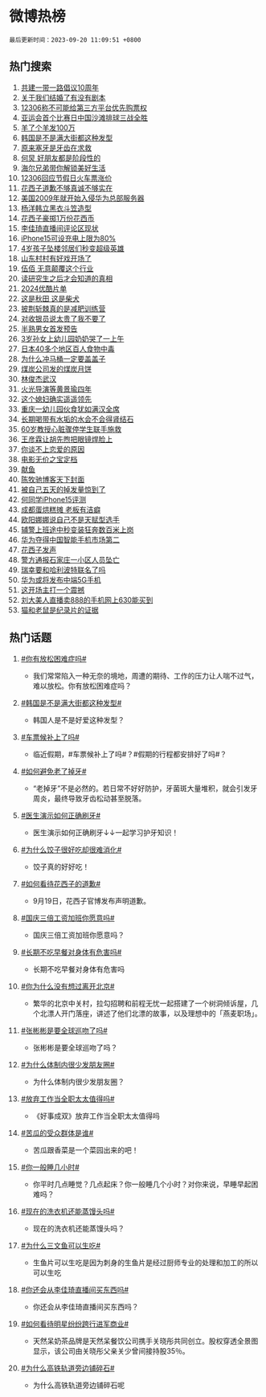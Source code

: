 # 微博热榜

`最后更新时间：2023-09-20 11:09:51 +0800`

## 热门搜索

1. [共建一带一路倡议10周年](https://m.weibo.cn/search?containerid=100103type%3D1%26t%3D10%26q%3D%23%E5%85%B1%E5%BB%BA%E4%B8%80%E5%B8%A6%E4%B8%80%E8%B7%AF%E5%80%A1%E8%AE%AE10%E5%91%A8%E5%B9%B4%23&stream_entry_id=51&isnewpage=1&extparam=seat%3D1%26dgr%3D0%26stream_entry_id%3D51%26c_type%3D51%26q%3D%2523%25E5%2585%25B1%25E5%25BB%25BA%25E4%25B8%2580%25E5%25B8%25A6%25E4%25B8%2580%25E8%25B7%25AF%25E5%2580%25A1%25E8%25AE%25AE10%25E5%2591%25A8%25E5%25B9%25B4%2523%26cate%3D10103%26pos%3D0%26filter_type%3Drealtimehot%26display_time%3D1695179390%26pre_seqid%3D169517939073406408135)
1. [关于我们结婚了有没有剧本](https://m.weibo.cn/search?containerid=100103type%3D1%26t%3D10%26q%3D%E5%85%B3%E4%BA%8E%E6%88%91%E4%BB%AC%E7%BB%93%E5%A9%9A%E4%BA%86%E6%9C%89%E6%B2%A1%E6%9C%89%E5%89%A7%E6%9C%AC&stream_entry_id=31&isnewpage=1&extparam=seat%3D1%26lcate%3D5001%26c_type%3D31%26q%3D%25E5%2585%25B3%25E4%25BA%258E%25E6%2588%2591%25E4%25BB%25AC%25E7%25BB%2593%25E5%25A9%259A%25E4%25BA%2586%25E6%259C%2589%25E6%25B2%25A1%25E6%259C%2589%25E5%2589%25A7%25E6%259C%25AC%26realpos%3D1%26pos%3D0%26dgr%3D0%26band_rank%3D1%26cate%3D5001%26flag%3D1%26stream_entry_id%3D31%26filter_type%3Drealtimehot%26display_time%3D1695179390%26pre_seqid%3D169517939073406408135)
1. [12306称不可能给第三方平台优先购票权](https://m.weibo.cn/search?containerid=100103type%3D1%26t%3D10%26q%3D%2312306%E7%A7%B0%E4%B8%8D%E5%8F%AF%E8%83%BD%E7%BB%99%E7%AC%AC%E4%B8%89%E6%96%B9%E5%B9%B3%E5%8F%B0%E4%BC%98%E5%85%88%E8%B4%AD%E7%A5%A8%E6%9D%83%23&stream_entry_id=31&isnewpage=1&extparam=seat%3D1%26lcate%3D5001%26c_type%3D31%26q%3D%252312306%25E7%25A7%25B0%25E4%25B8%258D%25E5%258F%25AF%25E8%2583%25BD%25E7%25BB%2599%25E7%25AC%25AC%25E4%25B8%2589%25E6%2596%25B9%25E5%25B9%25B3%25E5%258F%25B0%25E4%25BC%2598%25E5%2585%2588%25E8%25B4%25AD%25E7%25A5%25A8%25E6%259D%2583%2523%26realpos%3D2%26pos%3D1%26dgr%3D0%26band_rank%3D2%26cate%3D5001%26flag%3D2%26stream_entry_id%3D31%26filter_type%3Drealtimehot%26display_time%3D1695179390%26pre_seqid%3D169517939073406408135)
1. [亚运会首个比赛日中国沙滩排球三战全胜](https://m.weibo.cn/search?containerid=100103type%3D1%26t%3D10%26q%3D%23%E4%BA%9A%E8%BF%90%E4%BC%9A%E9%A6%96%E4%B8%AA%E6%AF%94%E8%B5%9B%E6%97%A5%E4%B8%AD%E5%9B%BD%E6%B2%99%E6%BB%A9%E6%8E%92%E7%90%83%E4%B8%89%E6%88%98%E5%85%A8%E8%83%9C%23&stream_entry_id=31&isnewpage=1&extparam=seat%3D1%26lcate%3D5001%26c_type%3D31%26q%3D%2523%25E4%25BA%259A%25E8%25BF%2590%25E4%25BC%259A%25E9%25A6%2596%25E4%25B8%25AA%25E6%25AF%2594%25E8%25B5%259B%25E6%2597%25A5%25E4%25B8%25AD%25E5%259B%25BD%25E6%25B2%2599%25E6%25BB%25A9%25E6%258E%2592%25E7%2590%2583%25E4%25B8%2589%25E6%2588%2598%25E5%2585%25A8%25E8%2583%259C%2523%26realpos%3D3%26pos%3D2%26dgr%3D0%26band_rank%3D3%26cate%3D5001%26flag%3D0%26stream_entry_id%3D31%26filter_type%3Drealtimehot%26display_time%3D1695179390%26pre_seqid%3D169517939073406408135)
1. [羊了个羊发100万](https://m.weibo.cn/search?containerid=100103type%3D1%26t%3D10%26q%3D%23%E7%BE%8A%E4%BA%86%E4%B8%AA%E7%BE%8A%E5%8F%91100%E4%B8%87%23&stream_entry_id=31&isnewpage=1&extparam=seat%3D1%26lcate%3D5001%26c_type%3D31%26q%3D%2523%25E7%25BE%258A%25E4%25BA%2586%25E4%25B8%25AA%25E7%25BE%258A%25E5%258F%2591100%25E4%25B8%2587%2523%26cate%3D5001%26pos%3D3%26adid%3D204168%26dgr%3D0%26topic_ad%3D1%26band_rank%3D4%26is_ad_pos%3D1%26stream_entry_id%3D31%26filter_type%3Drealtimehot%26display_time%3D1695179390%26pre_seqid%3D169517939073406408135)
1. [韩国是不是满大街都这种发型](https://m.weibo.cn/search?containerid=100103type%3D1%26t%3D10%26q%3D%23%E9%9F%A9%E5%9B%BD%E6%98%AF%E4%B8%8D%E6%98%AF%E6%BB%A1%E5%A4%A7%E8%A1%97%E9%83%BD%E8%BF%99%E7%A7%8D%E5%8F%91%E5%9E%8B%23&stream_entry_id=31&isnewpage=1&extparam=seat%3D1%26lcate%3D5001%26c_type%3D31%26q%3D%2523%25E9%259F%25A9%25E5%259B%25BD%25E6%2598%25AF%25E4%25B8%258D%25E6%2598%25AF%25E6%25BB%25A1%25E5%25A4%25A7%25E8%25A1%2597%25E9%2583%25BD%25E8%25BF%2599%25E7%25A7%258D%25E5%258F%2591%25E5%259E%258B%2523%26realpos%3D4%26pos%3D4%26dgr%3D0%26band_rank%3D4%26cate%3D5001%26flag%3D2%26stream_entry_id%3D31%26filter_type%3Drealtimehot%26display_time%3D1695179390%26pre_seqid%3D169517939073406408135)
1. [原来塞牙是牙齿在求救](https://m.weibo.cn/search?containerid=100103type%3D1%26t%3D10%26q%3D%23%E5%8E%9F%E6%9D%A5%E5%A1%9E%E7%89%99%E6%98%AF%E7%89%99%E9%BD%BF%E5%9C%A8%E6%B1%82%E6%95%91%23&stream_entry_id=31&isnewpage=1&extparam=seat%3D1%26lcate%3D5001%26c_type%3D31%26q%3D%2523%25E5%258E%259F%25E6%259D%25A5%25E5%25A1%259E%25E7%2589%2599%25E6%2598%25AF%25E7%2589%2599%25E9%25BD%25BF%25E5%259C%25A8%25E6%25B1%2582%25E6%2595%2591%2523%26realpos%3D5%26pos%3D5%26dgr%3D0%26band_rank%3D5%26cate%3D5001%26flag%3D1%26stream_entry_id%3D31%26filter_type%3Drealtimehot%26display_time%3D1695179390%26pre_seqid%3D169517939073406408135)
1. [何炅 好朋友都是阶段性的](https://m.weibo.cn/search?containerid=100103type%3D1%26t%3D10%26q%3D%E4%BD%95%E7%82%85+%E5%A5%BD%E6%9C%8B%E5%8F%8B%E9%83%BD%E6%98%AF%E9%98%B6%E6%AE%B5%E6%80%A7%E7%9A%84&stream_entry_id=31&isnewpage=1&extparam=seat%3D1%26lcate%3D5001%26c_type%3D31%26q%3D%25E4%25BD%2595%25E7%2582%2585%2520%25E5%25A5%25BD%25E6%259C%258B%25E5%258F%258B%25E9%2583%25BD%25E6%2598%25AF%25E9%2598%25B6%25E6%25AE%25B5%25E6%2580%25A7%25E7%259A%2584%26realpos%3D6%26pos%3D6%26dgr%3D0%26band_rank%3D6%26cate%3D5001%26flag%3D16%26stream_entry_id%3D31%26filter_type%3Drealtimehot%26display_time%3D1695179390%26pre_seqid%3D169517939073406408135)
1. [海尔兄弟带你解锁美好生活](https://m.weibo.cn/search?containerid=100103type%3D1%26t%3D10%26q%3D%23%E6%B5%B7%E5%B0%94%E5%85%84%E5%BC%9F%E5%B8%A6%E4%BD%A0%E8%A7%A3%E9%94%81%E7%BE%8E%E5%A5%BD%E7%94%9F%E6%B4%BB%23&stream_entry_id=31&isnewpage=1&extparam=seat%3D1%26lcate%3D5001%26c_type%3D31%26q%3D%2523%25E6%25B5%25B7%25E5%25B0%2594%25E5%2585%2584%25E5%25BC%259F%25E5%25B8%25A6%25E4%25BD%25A0%25E8%25A7%25A3%25E9%2594%2581%25E7%25BE%258E%25E5%25A5%25BD%25E7%2594%259F%25E6%25B4%25BB%2523%26cate%3D5001%26pos%3D7%26adid%3D204291%26dgr%3D0%26topic_ad%3D1%26band_rank%3D7%26is_ad_pos%3D1%26stream_entry_id%3D31%26filter_type%3Drealtimehot%26display_time%3D1695179390%26pre_seqid%3D169517939073406408135)
1. [12306回应节假日火车票涨价](https://m.weibo.cn/search?containerid=100103type%3D1%26t%3D10%26q%3D%2312306%E5%9B%9E%E5%BA%94%E8%8A%82%E5%81%87%E6%97%A5%E7%81%AB%E8%BD%A6%E7%A5%A8%E6%B6%A8%E4%BB%B7%23&stream_entry_id=31&isnewpage=1&extparam=seat%3D1%26lcate%3D5001%26c_type%3D31%26q%3D%252312306%25E5%259B%259E%25E5%25BA%2594%25E8%258A%2582%25E5%2581%2587%25E6%2597%25A5%25E7%2581%25AB%25E8%25BD%25A6%25E7%25A5%25A8%25E6%25B6%25A8%25E4%25BB%25B7%2523%26realpos%3D7%26pos%3D8%26dgr%3D0%26band_rank%3D7%26cate%3D5001%26flag%3D1%26stream_entry_id%3D31%26filter_type%3Drealtimehot%26display_time%3D1695179390%26pre_seqid%3D169517939073406408135)
1. [花西子道歉不够真诚不够实在](https://m.weibo.cn/search?containerid=100103type%3D1%26t%3D10%26q%3D%23%E8%8A%B1%E8%A5%BF%E5%AD%90%E9%81%93%E6%AD%89%E4%B8%8D%E5%A4%9F%E7%9C%9F%E8%AF%9A%E4%B8%8D%E5%A4%9F%E5%AE%9E%E5%9C%A8%23&stream_entry_id=31&isnewpage=1&extparam=seat%3D1%26lcate%3D5001%26c_type%3D31%26q%3D%2523%25E8%258A%25B1%25E8%25A5%25BF%25E5%25AD%2590%25E9%2581%2593%25E6%25AD%2589%25E4%25B8%258D%25E5%25A4%259F%25E7%259C%259F%25E8%25AF%259A%25E4%25B8%258D%25E5%25A4%259F%25E5%25AE%259E%25E5%259C%25A8%2523%26realpos%3D8%26pos%3D9%26dgr%3D0%26band_rank%3D8%26cate%3D5001%26flag%3D0%26stream_entry_id%3D31%26filter_type%3Drealtimehot%26display_time%3D1695179390%26pre_seqid%3D169517939073406408135)
1. [美国2009年就开始入侵华为总部服务器](https://m.weibo.cn/search?containerid=100103type%3D1%26t%3D10%26q%3D%23%E7%BE%8E%E5%9B%BD2009%E5%B9%B4%E5%B0%B1%E5%BC%80%E5%A7%8B%E5%85%A5%E4%BE%B5%E5%8D%8E%E4%B8%BA%E6%80%BB%E9%83%A8%E6%9C%8D%E5%8A%A1%E5%99%A8%23&stream_entry_id=31&isnewpage=1&extparam=seat%3D1%26lcate%3D5001%26c_type%3D31%26q%3D%2523%25E7%25BE%258E%25E5%259B%25BD2009%25E5%25B9%25B4%25E5%25B0%25B1%25E5%25BC%2580%25E5%25A7%258B%25E5%2585%25A5%25E4%25BE%25B5%25E5%258D%258E%25E4%25B8%25BA%25E6%2580%25BB%25E9%2583%25A8%25E6%259C%258D%25E5%258A%25A1%25E5%2599%25A8%2523%26realpos%3D9%26pos%3D10%26dgr%3D0%26band_rank%3D9%26cate%3D5001%26flag%3D1%26stream_entry_id%3D31%26filter_type%3Drealtimehot%26display_time%3D1695179390%26pre_seqid%3D169517939073406408135)
1. [杨洋韩立黑衣斗笠造型](https://m.weibo.cn/search?containerid=100103type%3D1%26t%3D10%26q%3D%23%E6%9D%A8%E6%B4%8B%E9%9F%A9%E7%AB%8B%E9%BB%91%E8%A1%A3%E6%96%97%E7%AC%A0%E9%80%A0%E5%9E%8B%23&stream_entry_id=31&isnewpage=1&extparam=seat%3D1%26lcate%3D5001%26c_type%3D31%26q%3D%2523%25E6%259D%25A8%25E6%25B4%258B%25E9%259F%25A9%25E7%25AB%258B%25E9%25BB%2591%25E8%25A1%25A3%25E6%2596%2597%25E7%25AC%25A0%25E9%2580%25A0%25E5%259E%258B%2523%26realpos%3D10%26pos%3D11%26dgr%3D0%26band_rank%3D10%26cate%3D5001%26flag%3D1%26stream_entry_id%3D31%26filter_type%3Drealtimehot%26display_time%3D1695179390%26pre_seqid%3D169517939073406408135)
1. [花西子豪掷1万份花西币](https://m.weibo.cn/search?containerid=100103type%3D1%26t%3D10%26q%3D%23%E8%8A%B1%E8%A5%BF%E5%AD%90%E8%B1%AA%E6%8E%B71%E4%B8%87%E4%BB%BD%E8%8A%B1%E8%A5%BF%E5%B8%81%23&stream_entry_id=31&isnewpage=1&extparam=seat%3D1%26lcate%3D5001%26c_type%3D31%26q%3D%2523%25E8%258A%25B1%25E8%25A5%25BF%25E5%25AD%2590%25E8%25B1%25AA%25E6%258E%25B71%25E4%25B8%2587%25E4%25BB%25BD%25E8%258A%25B1%25E8%25A5%25BF%25E5%25B8%2581%2523%26realpos%3D11%26pos%3D12%26dgr%3D0%26band_rank%3D11%26cate%3D5001%26flag%3D2%26stream_entry_id%3D31%26filter_type%3Drealtimehot%26display_time%3D1695179390%26pre_seqid%3D169517939073406408135)
1. [李佳琦直播间评论区现状](https://m.weibo.cn/search?containerid=100103type%3D1%26t%3D10%26q%3D%23%E6%9D%8E%E4%BD%B3%E7%90%A6%E7%9B%B4%E6%92%AD%E9%97%B4%E8%AF%84%E8%AE%BA%E5%8C%BA%E7%8E%B0%E7%8A%B6%23&stream_entry_id=31&isnewpage=1&extparam=seat%3D1%26lcate%3D5001%26c_type%3D31%26q%3D%2523%25E6%259D%258E%25E4%25BD%25B3%25E7%2590%25A6%25E7%259B%25B4%25E6%2592%25AD%25E9%2597%25B4%25E8%25AF%2584%25E8%25AE%25BA%25E5%258C%25BA%25E7%258E%25B0%25E7%258A%25B6%2523%26realpos%3D12%26pos%3D13%26dgr%3D0%26band_rank%3D12%26cate%3D5001%26flag%3D2%26stream_entry_id%3D31%26filter_type%3Drealtimehot%26display_time%3D1695179390%26pre_seqid%3D169517939073406408135)
1. [iPhone15可设充电上限为80%](https://m.weibo.cn/search?containerid=100103type%3D1%26t%3D10%26q%3D%23iPhone15%E5%8F%AF%E8%AE%BE%E5%85%85%E7%94%B5%E4%B8%8A%E9%99%90%E4%B8%BA80%25%23&stream_entry_id=31&isnewpage=1&extparam=seat%3D1%26lcate%3D5001%26c_type%3D31%26q%3D%2523iPhone15%25E5%258F%25AF%25E8%25AE%25BE%25E5%2585%2585%25E7%2594%25B5%25E4%25B8%258A%25E9%2599%2590%25E4%25B8%25BA80%2525%2523%26realpos%3D13%26pos%3D14%26dgr%3D0%26band_rank%3D13%26cate%3D5001%26flag%3D0%26stream_entry_id%3D31%26filter_type%3Drealtimehot%26display_time%3D1695179390%26pre_seqid%3D169517939073406408135)
1. [4岁孩子坠楼邻居们秒变超级英雄](https://m.weibo.cn/search?containerid=100103type%3D1%26t%3D10%26q%3D%234%E5%B2%81%E5%AD%A9%E5%AD%90%E5%9D%A0%E6%A5%BC%E9%82%BB%E5%B1%85%E4%BB%AC%E7%A7%92%E5%8F%98%E8%B6%85%E7%BA%A7%E8%8B%B1%E9%9B%84%23&stream_entry_id=31&isnewpage=1&extparam=seat%3D1%26lcate%3D5001%26c_type%3D31%26q%3D%25234%25E5%25B2%2581%25E5%25AD%25A9%25E5%25AD%2590%25E5%259D%25A0%25E6%25A5%25BC%25E9%2582%25BB%25E5%25B1%2585%25E4%25BB%25AC%25E7%25A7%2592%25E5%258F%2598%25E8%25B6%2585%25E7%25BA%25A7%25E8%258B%25B1%25E9%259B%2584%2523%26realpos%3D14%26pos%3D15%26dgr%3D0%26band_rank%3D14%26cate%3D5001%26flag%3D32768%26stream_entry_id%3D31%26filter_type%3Drealtimehot%26display_time%3D1695179390%26pre_seqid%3D169517939073406408135)
1. [山东村村有好戏开场了](https://m.weibo.cn/search?containerid=100103type%3D1%26t%3D10%26q%3D%23%E5%B1%B1%E4%B8%9C%E6%9D%91%E6%9D%91%E6%9C%89%E5%A5%BD%E6%88%8F%E5%BC%80%E5%9C%BA%E4%BA%86%23&stream_entry_id=31&isnewpage=1&extparam=seat%3D1%26lcate%3D5001%26c_type%3D31%26q%3D%2523%25E5%25B1%25B1%25E4%25B8%259C%25E6%259D%2591%25E6%259D%2591%25E6%259C%2589%25E5%25A5%25BD%25E6%2588%258F%25E5%25BC%2580%25E5%259C%25BA%25E4%25BA%2586%2523%26realpos%3D15%26pos%3D16%26adid%3D204341%26dgr%3D0%26band_rank%3D15%26cate%3D5001%26flag%3D0%26stream_entry_id%3D31%26filter_type%3Drealtimehot%26display_time%3D1695179390%26pre_seqid%3D169517939073406408135)
1. [伍佰 无意颠覆这个行业](https://m.weibo.cn/search?containerid=100103type%3D1%26t%3D10%26q%3D%E4%BC%8D%E4%BD%B0+%E6%97%A0%E6%84%8F%E9%A2%A0%E8%A6%86%E8%BF%99%E4%B8%AA%E8%A1%8C%E4%B8%9A&stream_entry_id=31&isnewpage=1&extparam=seat%3D1%26lcate%3D5001%26c_type%3D31%26q%3D%25E4%25BC%258D%25E4%25BD%25B0%2520%25E6%2597%25A0%25E6%2584%258F%25E9%25A2%25A0%25E8%25A6%2586%25E8%25BF%2599%25E4%25B8%25AA%25E8%25A1%258C%25E4%25B8%259A%26realpos%3D16%26pos%3D17%26dgr%3D0%26band_rank%3D16%26cate%3D5001%26flag%3D1%26stream_entry_id%3D31%26filter_type%3Drealtimehot%26display_time%3D1695179390%26pre_seqid%3D169517939073406408135)
1. [读研究生之后才会知道的真相](https://m.weibo.cn/search?containerid=100103type%3D1%26t%3D10%26q%3D%E8%AF%BB%E7%A0%94%E7%A9%B6%E7%94%9F%E4%B9%8B%E5%90%8E%E6%89%8D%E4%BC%9A%E7%9F%A5%E9%81%93%E7%9A%84%E7%9C%9F%E7%9B%B8&stream_entry_id=31&isnewpage=1&extparam=seat%3D1%26lcate%3D5001%26c_type%3D31%26q%3D%25E8%25AF%25BB%25E7%25A0%2594%25E7%25A9%25B6%25E7%2594%259F%25E4%25B9%258B%25E5%2590%258E%25E6%2589%258D%25E4%25BC%259A%25E7%259F%25A5%25E9%2581%2593%25E7%259A%2584%25E7%259C%259F%25E7%259B%25B8%26realpos%3D17%26pos%3D18%26dgr%3D0%26band_rank%3D17%26cate%3D5001%26flag%3D0%26stream_entry_id%3D31%26filter_type%3Drealtimehot%26display_time%3D1695179390%26pre_seqid%3D169517939073406408135)
1. [2024优酷片单](https://m.weibo.cn/search?containerid=100103type%3D1%26t%3D10%26q%3D%232024%E4%BC%98%E9%85%B7%E7%89%87%E5%8D%95%23&stream_entry_id=31&isnewpage=1&extparam=seat%3D1%26lcate%3D5001%26c_type%3D31%26q%3D%25232024%25E4%25BC%2598%25E9%2585%25B7%25E7%2589%2587%25E5%258D%2595%2523%26realpos%3D18%26pos%3D19%26dgr%3D0%26band_rank%3D18%26cate%3D5001%26flag%3D1%26stream_entry_id%3D31%26filter_type%3Drealtimehot%26display_time%3D1695179390%26pre_seqid%3D169517939073406408135)
1. [这是秋田 这是柴犬](https://m.weibo.cn/search?containerid=100103type%3D1%26t%3D10%26q%3D%E8%BF%99%E6%98%AF%E7%A7%8B%E7%94%B0+%E8%BF%99%E6%98%AF%E6%9F%B4%E7%8A%AC&stream_entry_id=31&isnewpage=1&extparam=seat%3D1%26lcate%3D5001%26c_type%3D31%26q%3D%25E8%25BF%2599%25E6%2598%25AF%25E7%25A7%258B%25E7%2594%25B0%2520%25E8%25BF%2599%25E6%2598%25AF%25E6%259F%25B4%25E7%258A%25AC%26realpos%3D19%26pos%3D20%26dgr%3D0%26band_rank%3D19%26cate%3D5001%26flag%3D0%26stream_entry_id%3D31%26filter_type%3Drealtimehot%26display_time%3D1695179390%26pre_seqid%3D169517939073406408135)
1. [披荆斩棘真的是减肥训练营](https://m.weibo.cn/search?containerid=100103type%3D1%26t%3D10%26q%3D%E6%8A%AB%E8%8D%86%E6%96%A9%E6%A3%98%E7%9C%9F%E7%9A%84%E6%98%AF%E5%87%8F%E8%82%A5%E8%AE%AD%E7%BB%83%E8%90%A5&stream_entry_id=31&isnewpage=1&extparam=seat%3D1%26lcate%3D5001%26c_type%3D31%26q%3D%25E6%258A%25AB%25E8%258D%2586%25E6%2596%25A9%25E6%25A3%2598%25E7%259C%259F%25E7%259A%2584%25E6%2598%25AF%25E5%2587%258F%25E8%2582%25A5%25E8%25AE%25AD%25E7%25BB%2583%25E8%2590%25A5%26realpos%3D20%26pos%3D21%26dgr%3D0%26band_rank%3D20%26cate%3D5001%26flag%3D1%26stream_entry_id%3D31%26filter_type%3Drealtimehot%26display_time%3D1695179390%26pre_seqid%3D169517939073406408135)
1. [对收银员说太贵了我不要了](https://m.weibo.cn/search?containerid=100103type%3D1%26t%3D10%26q%3D%E5%AF%B9%E6%94%B6%E9%93%B6%E5%91%98%E8%AF%B4%E5%A4%AA%E8%B4%B5%E4%BA%86%E6%88%91%E4%B8%8D%E8%A6%81%E4%BA%86&stream_entry_id=31&isnewpage=1&extparam=seat%3D1%26lcate%3D5001%26c_type%3D31%26q%3D%25E5%25AF%25B9%25E6%2594%25B6%25E9%2593%25B6%25E5%2591%2598%25E8%25AF%25B4%25E5%25A4%25AA%25E8%25B4%25B5%25E4%25BA%2586%25E6%2588%2591%25E4%25B8%258D%25E8%25A6%2581%25E4%25BA%2586%26realpos%3D21%26pos%3D22%26dgr%3D0%26band_rank%3D21%26cate%3D5001%26flag%3D1%26stream_entry_id%3D31%26filter_type%3Drealtimehot%26display_time%3D1695179390%26pre_seqid%3D169517939073406408135)
1. [半熟男女首发预告](https://m.weibo.cn/search?containerid=100103type%3D1%26t%3D10%26q%3D%23%E5%8D%8A%E7%86%9F%E7%94%B7%E5%A5%B3%E9%A6%96%E5%8F%91%E9%A2%84%E5%91%8A%23&stream_entry_id=31&isnewpage=1&extparam=seat%3D1%26lcate%3D5001%26c_type%3D31%26q%3D%2523%25E5%258D%258A%25E7%2586%259F%25E7%2594%25B7%25E5%25A5%25B3%25E9%25A6%2596%25E5%258F%2591%25E9%25A2%2584%25E5%2591%258A%2523%26realpos%3D22%26pos%3D23%26dgr%3D0%26band_rank%3D22%26cate%3D5001%26flag%3D1%26stream_entry_id%3D31%26filter_type%3Drealtimehot%26display_time%3D1695179390%26pre_seqid%3D169517939073406408135)
1. [3岁孙女上幼儿园奶奶哭了一上午](https://m.weibo.cn/search?containerid=100103type%3D1%26t%3D10%26q%3D%233%E5%B2%81%E5%AD%99%E5%A5%B3%E4%B8%8A%E5%B9%BC%E5%84%BF%E5%9B%AD%E5%A5%B6%E5%A5%B6%E5%93%AD%E4%BA%86%E4%B8%80%E4%B8%8A%E5%8D%88%23&stream_entry_id=31&isnewpage=1&extparam=seat%3D1%26lcate%3D5001%26c_type%3D31%26q%3D%25233%25E5%25B2%2581%25E5%25AD%2599%25E5%25A5%25B3%25E4%25B8%258A%25E5%25B9%25BC%25E5%2584%25BF%25E5%259B%25AD%25E5%25A5%25B6%25E5%25A5%25B6%25E5%2593%25AD%25E4%25BA%2586%25E4%25B8%2580%25E4%25B8%258A%25E5%258D%2588%2523%26realpos%3D23%26pos%3D24%26dgr%3D0%26band_rank%3D23%26cate%3D5001%26flag%3D32768%26stream_entry_id%3D31%26filter_type%3Drealtimehot%26display_time%3D1695179390%26pre_seqid%3D169517939073406408135)
1. [日本40多个地区百人食物中毒](https://m.weibo.cn/search?containerid=100103type%3D1%26t%3D10%26q%3D%23%E6%97%A5%E6%9C%AC40%E5%A4%9A%E4%B8%AA%E5%9C%B0%E5%8C%BA%E7%99%BE%E4%BA%BA%E9%A3%9F%E7%89%A9%E4%B8%AD%E6%AF%92%23&stream_entry_id=31&isnewpage=1&extparam=seat%3D1%26lcate%3D5001%26c_type%3D31%26q%3D%2523%25E6%2597%25A5%25E6%259C%25AC40%25E5%25A4%259A%25E4%25B8%25AA%25E5%259C%25B0%25E5%258C%25BA%25E7%2599%25BE%25E4%25BA%25BA%25E9%25A3%259F%25E7%2589%25A9%25E4%25B8%25AD%25E6%25AF%2592%2523%26realpos%3D24%26pos%3D25%26dgr%3D0%26band_rank%3D24%26cate%3D5001%26flag%3D1%26stream_entry_id%3D31%26filter_type%3Drealtimehot%26display_time%3D1695179390%26pre_seqid%3D169517939073406408135)
1. [为什么冲马桶一定要盖盖子](https://m.weibo.cn/search?containerid=100103type%3D1%26t%3D10%26q%3D%23%E4%B8%BA%E4%BB%80%E4%B9%88%E5%86%B2%E9%A9%AC%E6%A1%B6%E4%B8%80%E5%AE%9A%E8%A6%81%E7%9B%96%E7%9B%96%E5%AD%90%23&stream_entry_id=31&isnewpage=1&extparam=seat%3D1%26lcate%3D5001%26c_type%3D31%26q%3D%2523%25E4%25B8%25BA%25E4%25BB%2580%25E4%25B9%2588%25E5%2586%25B2%25E9%25A9%25AC%25E6%25A1%25B6%25E4%25B8%2580%25E5%25AE%259A%25E8%25A6%2581%25E7%259B%2596%25E7%259B%2596%25E5%25AD%2590%2523%26realpos%3D25%26pos%3D26%26dgr%3D0%26band_rank%3D25%26cate%3D5001%26flag%3D1%26stream_entry_id%3D31%26filter_type%3Drealtimehot%26display_time%3D1695179390%26pre_seqid%3D169517939073406408135)
1. [煤炭公司发的煤炭月饼](https://m.weibo.cn/search?containerid=100103type%3D1%26t%3D10%26q%3D%23%E7%85%A4%E7%82%AD%E5%85%AC%E5%8F%B8%E5%8F%91%E7%9A%84%E7%85%A4%E7%82%AD%E6%9C%88%E9%A5%BC%23&stream_entry_id=31&isnewpage=1&extparam=seat%3D1%26lcate%3D5001%26c_type%3D31%26q%3D%2523%25E7%2585%25A4%25E7%2582%25AD%25E5%2585%25AC%25E5%258F%25B8%25E5%258F%2591%25E7%259A%2584%25E7%2585%25A4%25E7%2582%25AD%25E6%259C%2588%25E9%25A5%25BC%2523%26realpos%3D26%26pos%3D27%26dgr%3D0%26band_rank%3D26%26cate%3D5001%26flag%3D1%26stream_entry_id%3D31%26filter_type%3Drealtimehot%26display_time%3D1695179390%26pre_seqid%3D169517939073406408135)
1. [林俊杰武汉](https://m.weibo.cn/search?containerid=100103type%3D1%26t%3D10%26q%3D%E6%9E%97%E4%BF%8A%E6%9D%B0%E6%AD%A6%E6%B1%89&stream_entry_id=31&isnewpage=1&extparam=seat%3D1%26lcate%3D5001%26c_type%3D31%26q%3D%25E6%259E%2597%25E4%25BF%258A%25E6%259D%25B0%25E6%25AD%25A6%25E6%25B1%2589%26realpos%3D27%26pos%3D28%26dgr%3D0%26band_rank%3D27%26cate%3D5001%26flag%3D1%26stream_entry_id%3D31%26filter_type%3Drealtimehot%26display_time%3D1695179390%26pre_seqid%3D169517939073406408135)
1. [火光导演等黄景瑜四年](https://m.weibo.cn/search?containerid=100103type%3D1%26t%3D10%26q%3D%23%E7%81%AB%E5%85%89%E5%AF%BC%E6%BC%94%E7%AD%89%E9%BB%84%E6%99%AF%E7%91%9C%E5%9B%9B%E5%B9%B4%23&stream_entry_id=31&isnewpage=1&extparam=seat%3D1%26lcate%3D5001%26c_type%3D31%26q%3D%2523%25E7%2581%25AB%25E5%2585%2589%25E5%25AF%25BC%25E6%25BC%2594%25E7%25AD%2589%25E9%25BB%2584%25E6%2599%25AF%25E7%2591%259C%25E5%259B%259B%25E5%25B9%25B4%2523%26realpos%3D28%26pos%3D29%26dgr%3D0%26band_rank%3D28%26cate%3D5001%26flag%3D1%26stream_entry_id%3D31%26filter_type%3Drealtimehot%26display_time%3D1695179390%26pre_seqid%3D169517939073406408135)
1. [这个媳妇确实遥遥领先](https://m.weibo.cn/search?containerid=100103type%3D1%26t%3D10%26q%3D%23%E8%BF%99%E4%B8%AA%E5%AA%B3%E5%A6%87%E7%A1%AE%E5%AE%9E%E9%81%A5%E9%81%A5%E9%A2%86%E5%85%88%23&stream_entry_id=31&isnewpage=1&extparam=seat%3D1%26lcate%3D5001%26c_type%3D31%26q%3D%2523%25E8%25BF%2599%25E4%25B8%25AA%25E5%25AA%25B3%25E5%25A6%2587%25E7%25A1%25AE%25E5%25AE%259E%25E9%2581%25A5%25E9%2581%25A5%25E9%25A2%2586%25E5%2585%2588%2523%26realpos%3D29%26pos%3D30%26dgr%3D0%26band_rank%3D29%26cate%3D5001%26flag%3D0%26stream_entry_id%3D31%26filter_type%3Drealtimehot%26display_time%3D1695179390%26pre_seqid%3D169517939073406408135)
1. [重庆一幼儿园伙食犹如满汉全席](https://m.weibo.cn/search?containerid=100103type%3D1%26t%3D10%26q%3D%23%E9%87%8D%E5%BA%86%E4%B8%80%E5%B9%BC%E5%84%BF%E5%9B%AD%E4%BC%99%E9%A3%9F%E7%8A%B9%E5%A6%82%E6%BB%A1%E6%B1%89%E5%85%A8%E5%B8%AD%23&stream_entry_id=31&isnewpage=1&extparam=seat%3D1%26lcate%3D5001%26c_type%3D31%26q%3D%2523%25E9%2587%258D%25E5%25BA%2586%25E4%25B8%2580%25E5%25B9%25BC%25E5%2584%25BF%25E5%259B%25AD%25E4%25BC%2599%25E9%25A3%259F%25E7%258A%25B9%25E5%25A6%2582%25E6%25BB%25A1%25E6%25B1%2589%25E5%2585%25A8%25E5%25B8%25AD%2523%26realpos%3D30%26pos%3D31%26dgr%3D0%26band_rank%3D30%26cate%3D5001%26flag%3D32768%26stream_entry_id%3D31%26filter_type%3Drealtimehot%26display_time%3D1695179390%26pre_seqid%3D169517939073406408135)
1. [长期喝带有水垢的水会不会得肾结石](https://m.weibo.cn/search?containerid=100103type%3D1%26t%3D10%26q%3D%E9%95%BF%E6%9C%9F%E5%96%9D%E5%B8%A6%E6%9C%89%E6%B0%B4%E5%9E%A2%E7%9A%84%E6%B0%B4%E4%BC%9A%E4%B8%8D%E4%BC%9A%E5%BE%97%E8%82%BE%E7%BB%93%E7%9F%B3&stream_entry_id=31&isnewpage=1&extparam=seat%3D1%26lcate%3D5001%26c_type%3D31%26q%3D%25E9%2595%25BF%25E6%259C%259F%25E5%2596%259D%25E5%25B8%25A6%25E6%259C%2589%25E6%25B0%25B4%25E5%259E%25A2%25E7%259A%2584%25E6%25B0%25B4%25E4%25BC%259A%25E4%25B8%258D%25E4%25BC%259A%25E5%25BE%2597%25E8%2582%25BE%25E7%25BB%2593%25E7%259F%25B3%26realpos%3D31%26pos%3D32%26dgr%3D0%26band_rank%3D31%26cate%3D5001%26flag%3D1%26stream_entry_id%3D31%26filter_type%3Drealtimehot%26display_time%3D1695179390%26pre_seqid%3D169517939073406408135)
1. [60岁教授心脏骤停学生联手施救](https://m.weibo.cn/search?containerid=100103type%3D1%26t%3D10%26q%3D%2360%E5%B2%81%E6%95%99%E6%8E%88%E5%BF%83%E8%84%8F%E9%AA%A4%E5%81%9C%E5%AD%A6%E7%94%9F%E8%81%94%E6%89%8B%E6%96%BD%E6%95%91%23&stream_entry_id=31&isnewpage=1&extparam=seat%3D1%26lcate%3D5001%26c_type%3D31%26q%3D%252360%25E5%25B2%2581%25E6%2595%2599%25E6%258E%2588%25E5%25BF%2583%25E8%2584%258F%25E9%25AA%25A4%25E5%2581%259C%25E5%25AD%25A6%25E7%2594%259F%25E8%2581%2594%25E6%2589%258B%25E6%2596%25BD%25E6%2595%2591%2523%26realpos%3D32%26pos%3D33%26dgr%3D0%26band_rank%3D32%26cate%3D5001%26flag%3D32768%26stream_entry_id%3D31%26filter_type%3Drealtimehot%26display_time%3D1695179390%26pre_seqid%3D169517939073406408135)
1. [王彦霖让胡先煦把眼镜焊脸上](https://m.weibo.cn/search?containerid=100103type%3D1%26t%3D10%26q%3D%23%E7%8E%8B%E5%BD%A6%E9%9C%96%E8%AE%A9%E8%83%A1%E5%85%88%E7%85%A6%E6%8A%8A%E7%9C%BC%E9%95%9C%E7%84%8A%E8%84%B8%E4%B8%8A%23&stream_entry_id=31&isnewpage=1&extparam=seat%3D1%26lcate%3D5001%26c_type%3D31%26q%3D%2523%25E7%258E%258B%25E5%25BD%25A6%25E9%259C%2596%25E8%25AE%25A9%25E8%2583%25A1%25E5%2585%2588%25E7%2585%25A6%25E6%258A%258A%25E7%259C%25BC%25E9%2595%259C%25E7%2584%258A%25E8%2584%25B8%25E4%25B8%258A%2523%26realpos%3D33%26pos%3D34%26dgr%3D0%26band_rank%3D33%26cate%3D5001%26flag%3D1%26stream_entry_id%3D31%26filter_type%3Drealtimehot%26display_time%3D1695179390%26pre_seqid%3D169517939073406408135)
1. [你谈不上恋爱的原因](https://m.weibo.cn/search?containerid=100103type%3D1%26t%3D10%26q%3D%23%E4%BD%A0%E8%B0%88%E4%B8%8D%E4%B8%8A%E6%81%8B%E7%88%B1%E7%9A%84%E5%8E%9F%E5%9B%A0%23&stream_entry_id=31&isnewpage=1&extparam=seat%3D1%26lcate%3D5001%26c_type%3D31%26q%3D%2523%25E4%25BD%25A0%25E8%25B0%2588%25E4%25B8%258D%25E4%25B8%258A%25E6%2581%258B%25E7%2588%25B1%25E7%259A%2584%25E5%258E%259F%25E5%259B%25A0%2523%26realpos%3D34%26pos%3D35%26dgr%3D0%26band_rank%3D34%26cate%3D5001%26flag%3D0%26stream_entry_id%3D31%26filter_type%3Drealtimehot%26display_time%3D1695179390%26pre_seqid%3D169517939073406408135)
1. [电影无价之宝定档](https://m.weibo.cn/search?containerid=100103type%3D1%26t%3D10%26q%3D%23%E7%94%B5%E5%BD%B1%E6%97%A0%E4%BB%B7%E4%B9%8B%E5%AE%9D%E5%AE%9A%E6%A1%A3%23&stream_entry_id=31&isnewpage=1&extparam=seat%3D1%26lcate%3D5001%26c_type%3D31%26q%3D%2523%25E7%2594%25B5%25E5%25BD%25B1%25E6%2597%25A0%25E4%25BB%25B7%25E4%25B9%258B%25E5%25AE%259D%25E5%25AE%259A%25E6%25A1%25A3%2523%26realpos%3D35%26pos%3D36%26dgr%3D0%26band_rank%3D35%26cate%3D5001%26flag%3D1%26stream_entry_id%3D31%26filter_type%3Drealtimehot%26display_time%3D1695179390%26pre_seqid%3D169517939073406408135)
1. [献鱼](https://m.weibo.cn/search?containerid=100103type%3D1%26t%3D10%26q%3D%23%E7%8C%AE%E9%B1%BC%23&stream_entry_id=31&isnewpage=1&extparam=seat%3D1%26lcate%3D5001%26c_type%3D31%26q%3D%2523%25E7%258C%25AE%25E9%25B1%25BC%2523%26realpos%3D36%26pos%3D37%26dgr%3D0%26band_rank%3D36%26cate%3D5001%26flag%3D1%26stream_entry_id%3D31%26filter_type%3Drealtimehot%26display_time%3D1695179390%26pre_seqid%3D169517939073406408135)
1. [陈牧驰博客天下封面](https://m.weibo.cn/search?containerid=100103type%3D1%26t%3D10%26q%3D%23%E9%99%88%E7%89%A7%E9%A9%B0%E5%8D%9A%E5%AE%A2%E5%A4%A9%E4%B8%8B%E5%B0%81%E9%9D%A2%23&stream_entry_id=31&isnewpage=1&extparam=seat%3D1%26lcate%3D5001%26c_type%3D31%26q%3D%2523%25E9%2599%2588%25E7%2589%25A7%25E9%25A9%25B0%25E5%258D%259A%25E5%25AE%25A2%25E5%25A4%25A9%25E4%25B8%258B%25E5%25B0%2581%25E9%259D%25A2%2523%26realpos%3D37%26pos%3D38%26dgr%3D0%26band_rank%3D37%26cate%3D5001%26flag%3D1%26stream_entry_id%3D31%26filter_type%3Drealtimehot%26display_time%3D1695179390%26pre_seqid%3D169517939073406408135)
1. [被自己五天的掉发量惊到了](https://m.weibo.cn/search?containerid=100103type%3D1%26t%3D10%26q%3D%23%E8%A2%AB%E8%87%AA%E5%B7%B1%E4%BA%94%E5%A4%A9%E7%9A%84%E6%8E%89%E5%8F%91%E9%87%8F%E6%83%8A%E5%88%B0%E4%BA%86%23&stream_entry_id=31&isnewpage=1&extparam=seat%3D1%26lcate%3D5001%26c_type%3D31%26q%3D%2523%25E8%25A2%25AB%25E8%2587%25AA%25E5%25B7%25B1%25E4%25BA%2594%25E5%25A4%25A9%25E7%259A%2584%25E6%258E%2589%25E5%258F%2591%25E9%2587%258F%25E6%2583%258A%25E5%2588%25B0%25E4%25BA%2586%2523%26realpos%3D38%26pos%3D39%26dgr%3D0%26band_rank%3D38%26cate%3D5001%26flag%3D1%26stream_entry_id%3D31%26filter_type%3Drealtimehot%26display_time%3D1695179390%26pre_seqid%3D169517939073406408135)
1. [何同学iPhone15评测](https://m.weibo.cn/search?containerid=100103type%3D1%26t%3D10%26q%3D%E4%BD%95%E5%90%8C%E5%AD%A6iPhone15%E8%AF%84%E6%B5%8B&stream_entry_id=31&isnewpage=1&extparam=seat%3D1%26lcate%3D5001%26c_type%3D31%26q%3D%25E4%25BD%2595%25E5%2590%258C%25E5%25AD%25A6iPhone15%25E8%25AF%2584%25E6%25B5%258B%26realpos%3D39%26pos%3D40%26dgr%3D0%26band_rank%3D39%26cate%3D5001%26flag%3D0%26stream_entry_id%3D31%26filter_type%3Drealtimehot%26display_time%3D1695179390%26pre_seqid%3D169517939073406408135)
1. [成都蛋烘糕摊 老板有洁癖](https://m.weibo.cn/search?containerid=100103type%3D1%26t%3D10%26q%3D%E6%88%90%E9%83%BD%E8%9B%8B%E7%83%98%E7%B3%95%E6%91%8A+%E8%80%81%E6%9D%BF%E6%9C%89%E6%B4%81%E7%99%96&stream_entry_id=31&isnewpage=1&extparam=seat%3D1%26lcate%3D5001%26c_type%3D31%26q%3D%25E6%2588%2590%25E9%2583%25BD%25E8%259B%258B%25E7%2583%2598%25E7%25B3%2595%25E6%2591%258A%2520%25E8%2580%2581%25E6%259D%25BF%25E6%259C%2589%25E6%25B4%2581%25E7%2599%2596%26realpos%3D40%26pos%3D41%26dgr%3D0%26band_rank%3D40%26cate%3D5001%26flag%3D1%26stream_entry_id%3D31%26filter_type%3Drealtimehot%26display_time%3D1695179390%26pre_seqid%3D169517939073406408135)
1. [欧阳娜娜说自己不是天赋型选手](https://m.weibo.cn/search?containerid=100103type%3D1%26t%3D10%26q%3D%23%E6%AC%A7%E9%98%B3%E5%A8%9C%E5%A8%9C%E8%AF%B4%E8%87%AA%E5%B7%B1%E4%B8%8D%E6%98%AF%E5%A4%A9%E8%B5%8B%E5%9E%8B%E9%80%89%E6%89%8B%23&stream_entry_id=31&isnewpage=1&extparam=seat%3D1%26lcate%3D5001%26c_type%3D31%26q%3D%2523%25E6%25AC%25A7%25E9%2598%25B3%25E5%25A8%259C%25E5%25A8%259C%25E8%25AF%25B4%25E8%2587%25AA%25E5%25B7%25B1%25E4%25B8%258D%25E6%2598%25AF%25E5%25A4%25A9%25E8%25B5%258B%25E5%259E%258B%25E9%2580%2589%25E6%2589%258B%2523%26realpos%3D41%26pos%3D42%26dgr%3D0%26band_rank%3D41%26cate%3D5001%26flag%3D1%26stream_entry_id%3D31%26filter_type%3Drealtimehot%26display_time%3D1695179390%26pre_seqid%3D169517939073406408135)
1. [辅警上班途中秒变装狂奔数百米上岗](https://m.weibo.cn/search?containerid=100103type%3D1%26t%3D10%26q%3D%23%E8%BE%85%E8%AD%A6%E4%B8%8A%E7%8F%AD%E9%80%94%E4%B8%AD%E7%A7%92%E5%8F%98%E8%A3%85%E7%8B%82%E5%A5%94%E6%95%B0%E7%99%BE%E7%B1%B3%E4%B8%8A%E5%B2%97%23&stream_entry_id=31&isnewpage=1&extparam=seat%3D1%26lcate%3D5001%26c_type%3D31%26q%3D%2523%25E8%25BE%2585%25E8%25AD%25A6%25E4%25B8%258A%25E7%258F%25AD%25E9%2580%2594%25E4%25B8%25AD%25E7%25A7%2592%25E5%258F%2598%25E8%25A3%2585%25E7%258B%2582%25E5%25A5%2594%25E6%2595%25B0%25E7%2599%25BE%25E7%25B1%25B3%25E4%25B8%258A%25E5%25B2%2597%2523%26realpos%3D42%26pos%3D43%26dgr%3D0%26band_rank%3D42%26cate%3D5001%26flag%3D32768%26stream_entry_id%3D31%26filter_type%3Drealtimehot%26display_time%3D1695179390%26pre_seqid%3D169517939073406408135)
1. [华为夺得中国智能手机市场第二](https://m.weibo.cn/search?containerid=100103type%3D1%26t%3D10%26q%3D%23%E5%8D%8E%E4%B8%BA%E5%A4%BA%E5%BE%97%E4%B8%AD%E5%9B%BD%E6%99%BA%E8%83%BD%E6%89%8B%E6%9C%BA%E5%B8%82%E5%9C%BA%E7%AC%AC%E4%BA%8C%23&stream_entry_id=31&isnewpage=1&extparam=seat%3D1%26lcate%3D5001%26c_type%3D31%26q%3D%2523%25E5%258D%258E%25E4%25B8%25BA%25E5%25A4%25BA%25E5%25BE%2597%25E4%25B8%25AD%25E5%259B%25BD%25E6%2599%25BA%25E8%2583%25BD%25E6%2589%258B%25E6%259C%25BA%25E5%25B8%2582%25E5%259C%25BA%25E7%25AC%25AC%25E4%25BA%258C%2523%26realpos%3D43%26pos%3D44%26dgr%3D0%26band_rank%3D43%26cate%3D5001%26flag%3D0%26stream_entry_id%3D31%26filter_type%3Drealtimehot%26display_time%3D1695179390%26pre_seqid%3D169517939073406408135)
1. [花西子发声](https://m.weibo.cn/search?containerid=100103type%3D1%26t%3D10%26q%3D%23%E8%8A%B1%E8%A5%BF%E5%AD%90%E5%8F%91%E5%A3%B0%23&stream_entry_id=31&isnewpage=1&extparam=seat%3D1%26lcate%3D5001%26c_type%3D31%26q%3D%2523%25E8%258A%25B1%25E8%25A5%25BF%25E5%25AD%2590%25E5%258F%2591%25E5%25A3%25B0%2523%26realpos%3D44%26pos%3D45%26dgr%3D0%26band_rank%3D44%26cate%3D5001%26flag%3D0%26stream_entry_id%3D31%26filter_type%3Drealtimehot%26display_time%3D1695179390%26pre_seqid%3D169517939073406408135)
1. [警方通报石家庄一小区人员坠亡](https://m.weibo.cn/search?containerid=100103type%3D1%26t%3D10%26q%3D%23%E8%AD%A6%E6%96%B9%E9%80%9A%E6%8A%A5%E7%9F%B3%E5%AE%B6%E5%BA%84%E4%B8%80%E5%B0%8F%E5%8C%BA%E4%BA%BA%E5%91%98%E5%9D%A0%E4%BA%A1%23&stream_entry_id=31&isnewpage=1&extparam=seat%3D1%26lcate%3D5001%26c_type%3D31%26q%3D%2523%25E8%25AD%25A6%25E6%2596%25B9%25E9%2580%259A%25E6%258A%25A5%25E7%259F%25B3%25E5%25AE%25B6%25E5%25BA%2584%25E4%25B8%2580%25E5%25B0%258F%25E5%258C%25BA%25E4%25BA%25BA%25E5%2591%2598%25E5%259D%25A0%25E4%25BA%25A1%2523%26realpos%3D45%26pos%3D46%26dgr%3D0%26band_rank%3D45%26cate%3D5001%26flag%3D0%26stream_entry_id%3D31%26filter_type%3Drealtimehot%26display_time%3D1695179390%26pre_seqid%3D169517939073406408135)
1. [瑞幸要和哈利波特联名了吗](https://m.weibo.cn/search?containerid=100103type%3D1%26t%3D10%26q%3D%E7%91%9E%E5%B9%B8%E8%A6%81%E5%92%8C%E5%93%88%E5%88%A9%E6%B3%A2%E7%89%B9%E8%81%94%E5%90%8D%E4%BA%86%E5%90%97&stream_entry_id=31&isnewpage=1&extparam=seat%3D1%26lcate%3D5001%26c_type%3D31%26q%3D%25E7%2591%259E%25E5%25B9%25B8%25E8%25A6%2581%25E5%2592%258C%25E5%2593%2588%25E5%2588%25A9%25E6%25B3%25A2%25E7%2589%25B9%25E8%2581%2594%25E5%2590%258D%25E4%25BA%2586%25E5%2590%2597%26realpos%3D46%26pos%3D47%26dgr%3D0%26band_rank%3D46%26cate%3D5001%26flag%3D0%26stream_entry_id%3D31%26filter_type%3Drealtimehot%26display_time%3D1695179390%26pre_seqid%3D169517939073406408135)
1. [华为或将发布中端5G手机](https://m.weibo.cn/search?containerid=100103type%3D1%26t%3D10%26q%3D%23%E5%8D%8E%E4%B8%BA%E6%88%96%E5%B0%86%E5%8F%91%E5%B8%83%E4%B8%AD%E7%AB%AF5G%E6%89%8B%E6%9C%BA%23&stream_entry_id=31&isnewpage=1&extparam=seat%3D1%26lcate%3D5001%26c_type%3D31%26q%3D%2523%25E5%258D%258E%25E4%25B8%25BA%25E6%2588%2596%25E5%25B0%2586%25E5%258F%2591%25E5%25B8%2583%25E4%25B8%25AD%25E7%25AB%25AF5G%25E6%2589%258B%25E6%259C%25BA%2523%26realpos%3D47%26pos%3D48%26dgr%3D0%26band_rank%3D47%26cate%3D5001%26flag%3D0%26stream_entry_id%3D31%26filter_type%3Drealtimehot%26display_time%3D1695179390%26pre_seqid%3D169517939073406408135)
1. [这开场主打一个震撼](https://m.weibo.cn/search?containerid=100103type%3D1%26t%3D10%26q%3D%23%E8%BF%99%E5%BC%80%E5%9C%BA%E4%B8%BB%E6%89%93%E4%B8%80%E4%B8%AA%E9%9C%87%E6%92%BC%23&stream_entry_id=31&isnewpage=1&extparam=seat%3D1%26lcate%3D5001%26c_type%3D31%26q%3D%2523%25E8%25BF%2599%25E5%25BC%2580%25E5%259C%25BA%25E4%25B8%25BB%25E6%2589%2593%25E4%25B8%2580%25E4%25B8%25AA%25E9%259C%2587%25E6%2592%25BC%2523%26realpos%3D48%26pos%3D49%26dgr%3D0%26band_rank%3D48%26cate%3D5001%26flag%3D32768%26stream_entry_id%3D31%26filter_type%3Drealtimehot%26display_time%3D1695179390%26pre_seqid%3D169517939073406408135)
1. [刘大美人直播卖888的手机网上630能买到](https://m.weibo.cn/search?containerid=100103type%3D1%26t%3D10%26q%3D%23%E5%88%98%E5%A4%A7%E7%BE%8E%E4%BA%BA%E7%9B%B4%E6%92%AD%E5%8D%96888%E7%9A%84%E6%89%8B%E6%9C%BA%E7%BD%91%E4%B8%8A630%E8%83%BD%E4%B9%B0%E5%88%B0%23&stream_entry_id=31&isnewpage=1&extparam=seat%3D1%26lcate%3D5001%26c_type%3D31%26q%3D%2523%25E5%2588%2598%25E5%25A4%25A7%25E7%25BE%258E%25E4%25BA%25BA%25E7%259B%25B4%25E6%2592%25AD%25E5%258D%2596888%25E7%259A%2584%25E6%2589%258B%25E6%259C%25BA%25E7%25BD%2591%25E4%25B8%258A630%25E8%2583%25BD%25E4%25B9%25B0%25E5%2588%25B0%2523%26realpos%3D49%26pos%3D50%26dgr%3D0%26band_rank%3D49%26cate%3D5001%26flag%3D0%26stream_entry_id%3D31%26filter_type%3Drealtimehot%26display_time%3D1695179390%26pre_seqid%3D169517939073406408135)
1. [猫和老鼠是纪录片的证据](https://m.weibo.cn/search?containerid=100103type%3D1%26t%3D10%26q%3D%23%E7%8C%AB%E5%92%8C%E8%80%81%E9%BC%A0%E6%98%AF%E7%BA%AA%E5%BD%95%E7%89%87%E7%9A%84%E8%AF%81%E6%8D%AE%23&stream_entry_id=31&isnewpage=1&extparam=seat%3D1%26lcate%3D5001%26c_type%3D31%26q%3D%2523%25E7%258C%25AB%25E5%2592%258C%25E8%2580%2581%25E9%25BC%25A0%25E6%2598%25AF%25E7%25BA%25AA%25E5%25BD%2595%25E7%2589%2587%25E7%259A%2584%25E8%25AF%2581%25E6%258D%25AE%2523%26realpos%3D50%26pos%3D51%26dgr%3D0%26band_rank%3D50%26cate%3D5001%26flag%3D1%26stream_entry_id%3D31%26filter_type%3Drealtimehot%26display_time%3D1695179390%26pre_seqid%3D169517939073406408135)

## 热门话题

1. [#你有放松困难症吗#](https://m.weibo.cn/search?containerid=231522type%3D1%26t%3D10%26q%3D%23%E4%BD%A0%E6%9C%89%E6%94%BE%E6%9D%BE%E5%9B%B0%E9%9A%BE%E7%97%87%E5%90%97%23&stream_entry_id=128&isnewpage=1&extparam=seat%3D1%26lcate%3D5004%26cate%3D5004%26dgr%3D0%26unitid%3D1695102731458%26pos%3D1-0-0%26c_type%3D128%26display_time%3D1695179391%26pre_seqid%3D16951793918230234507)
    - 我们常常陷入一种无奈的境地，周遭的期待、工作的压力让人喘不过气，难以放松。你有放松困难症吗？

1. [#韩国是不是满大街都这种发型#](https://m.weibo.cn/search?containerid=231522type%3D1%26t%3D10%26q%3D%23%E9%9F%A9%E5%9B%BD%E6%98%AF%E4%B8%8D%E6%98%AF%E6%BB%A1%E5%A4%A7%E8%A1%97%E9%83%BD%E8%BF%99%E7%A7%8D%E5%8F%91%E5%9E%8B%23&stream_entry_id=128&isnewpage=1&extparam=seat%3D1%26lcate%3D5004%26cate%3D5004%26dgr%3D0%26unitid%3D1695169386274%26pos%3D1-0-1%26c_type%3D128%26display_time%3D1695179391%26pre_seqid%3D16951793918230234507)
    - 韩国人是不是好爱这种发型？

1. [#车票候补上了吗#](https://m.weibo.cn/search?containerid=231522type%3D1%26t%3D10%26q%3D%23%E8%BD%A6%E7%A5%A8%E5%80%99%E8%A1%A5%E4%B8%8A%E4%BA%86%E5%90%97%23&stream_entry_id=128&isnewpage=1&extparam=seat%3D1%26lcate%3D5004%26cate%3D5004%26dgr%3D0%26unitid%3D1695096132672%26pos%3D1-0-2%26c_type%3D128%26display_time%3D1695179391%26pre_seqid%3D16951793918230234507)
    - 临近假期，#车票候补上了吗#？#假期的行程都安排好了吗#？

1. [#如何避免老了掉牙#](https://m.weibo.cn/search?containerid=231522type%3D1%26t%3D10%26q%3D%23%E5%A6%82%E4%BD%95%E9%81%BF%E5%85%8D%E8%80%81%E4%BA%86%E6%8E%89%E7%89%99%23&stream_entry_id=128&isnewpage=1&extparam=seat%3D1%26lcate%3D5004%26cate%3D5004%26dgr%3D0%26unitid%3D1695172396951%26pos%3D1-0-3%26c_type%3D128%26display_time%3D1695179391%26pre_seqid%3D16951793918230234507)
    - “老掉牙”不是必然的。若日常不好好防护，牙菌斑大量堆积，就会引发牙周炎，最终导致牙齿松动甚至脱落。

1. [#医生演示如何正确刷牙#](https://m.weibo.cn/search?containerid=231522type%3D1%26t%3D10%26q%3D%23%E5%8C%BB%E7%94%9F%E6%BC%94%E7%A4%BA%E5%A6%82%E4%BD%95%E6%AD%A3%E7%A1%AE%E5%88%B7%E7%89%99%23&stream_entry_id=128&isnewpage=1&extparam=seat%3D1%26lcate%3D5004%26cate%3D5004%26dgr%3D0%26unitid%3D1695176000682%26pos%3D1-0-4%26c_type%3D128%26display_time%3D1695179391%26pre_seqid%3D16951793918230234507)
    - 医生演示如何正确刷牙↓↓一起学习护牙知识！

1. [#为什么饺子很好吃却很难消化#](https://m.weibo.cn/search?containerid=231522type%3D1%26t%3D10%26q%3D%23%E4%B8%BA%E4%BB%80%E4%B9%88%E9%A5%BA%E5%AD%90%E5%BE%88%E5%A5%BD%E5%90%83%E5%8D%B4%E5%BE%88%E9%9A%BE%E6%B6%88%E5%8C%96%23&stream_entry_id=128&isnewpage=1&extparam=seat%3D1%26lcate%3D5004%26cate%3D5004%26dgr%3D0%26unitid%3D1695130989067%26pos%3D1-0-5%26c_type%3D128%26display_time%3D1695179391%26pre_seqid%3D16951793918230234507)
    - 饺子真的好好吃！

1. [#如何看待花西子的道歉#](https://m.weibo.cn/search?containerid=231522type%3D1%26t%3D10%26q%3D%23%E5%A6%82%E4%BD%95%E7%9C%8B%E5%BE%85%E8%8A%B1%E8%A5%BF%E5%AD%90%E7%9A%84%E9%81%93%E6%AD%89%23&stream_entry_id=128&isnewpage=1&extparam=seat%3D1%26lcate%3D5004%26cate%3D5004%26dgr%3D0%26unitid%3D1695120176878%26pos%3D1-0-6%26c_type%3D128%26display_time%3D1695179391%26pre_seqid%3D16951793918230234507)
    - 9月19日，花西子官博发布声明道歉。

1. [#国庆三倍工资加班你愿意吗#](https://m.weibo.cn/search?containerid=231522type%3D1%26t%3D10%26q%3D%23%E5%9B%BD%E5%BA%86%E4%B8%89%E5%80%8D%E5%B7%A5%E8%B5%84%E5%8A%A0%E7%8F%AD%E4%BD%A0%E6%84%BF%E6%84%8F%E5%90%97%23&stream_entry_id=128&isnewpage=1&extparam=seat%3D1%26lcate%3D5004%26cate%3D5004%26dgr%3D0%26unitid%3D1695129190059%26pos%3D1-0-7%26c_type%3D128%26display_time%3D1695179391%26pre_seqid%3D16951793918230234507)
    - 国庆三倍工资加班你愿意吗？

1. [#长期不吃早餐对身体有危害吗#](https://m.weibo.cn/search?containerid=231522type%3D1%26t%3D10%26q%3D%23%E9%95%BF%E6%9C%9F%E4%B8%8D%E5%90%83%E6%97%A9%E9%A4%90%E5%AF%B9%E8%BA%AB%E4%BD%93%E6%9C%89%E5%8D%B1%E5%AE%B3%E5%90%97%23&stream_entry_id=128&isnewpage=1&extparam=seat%3D1%26lcate%3D5004%26cate%3D5004%26dgr%3D0%26unitid%3D1695130099517%26pos%3D1-0-8%26c_type%3D128%26display_time%3D1695179391%26pre_seqid%3D16951793918230234507)
    - 长期不吃早餐对身体有危害吗

1. [#你为什么没有想过离开北京#](https://m.weibo.cn/search?containerid=231522type%3D1%26t%3D10%26q%3D%23%E4%BD%A0%E4%B8%BA%E4%BB%80%E4%B9%88%E6%B2%A1%E6%9C%89%E6%83%B3%E8%BF%87%E7%A6%BB%E5%BC%80%E5%8C%97%E4%BA%AC%23&stream_entry_id=128&isnewpage=1&extparam=seat%3D1%26lcate%3D5004%26cate%3D5004%26dgr%3D0%26unitid%3D1695129183247%26pos%3D1-0-9%26c_type%3D128%26display_time%3D1695179391%26pre_seqid%3D16951793918230234507)
    - 繁华的北京中关村，拉勾招聘和前程无忧一起搭建了一个树洞倾诉屋，几个北漂人开门落座，讲述了他们北漂的故事，以及理想中的「燕麦职场」。

1. [#张彬彬是要全球巡吻了吗#](https://m.weibo.cn/search?containerid=231522type%3D1%26t%3D10%26q%3D%23%E5%BC%A0%E5%BD%AC%E5%BD%AC%E6%98%AF%E8%A6%81%E5%85%A8%E7%90%83%E5%B7%A1%E5%90%BB%E4%BA%86%E5%90%97%23&stream_entry_id=128&isnewpage=1&extparam=seat%3D1%26lcate%3D5004%26cate%3D5004%26dgr%3D0%26unitid%3D1695166114582%26pos%3D1-0-10%26c_type%3D128%26display_time%3D1695179391%26pre_seqid%3D16951793918230234507)
    - 张彬彬是要全球巡吻了吗？

1. [#为什么体制内很少发朋友圈#](https://m.weibo.cn/search?containerid=231522type%3D1%26t%3D10%26q%3D%23%E4%B8%BA%E4%BB%80%E4%B9%88%E4%BD%93%E5%88%B6%E5%86%85%E5%BE%88%E5%B0%91%E5%8F%91%E6%9C%8B%E5%8F%8B%E5%9C%88%23&stream_entry_id=128&isnewpage=1&extparam=seat%3D1%26lcate%3D5004%26cate%3D5004%26dgr%3D0%26unitid%3D1695025624095%26pos%3D1-0-11%26c_type%3D128%26display_time%3D1695179391%26pre_seqid%3D16951793918230234507)
    - 为什么体制内很少发朋友圈？

1. [#放弃工作当全职太太值得吗#](https://m.weibo.cn/search?containerid=231522type%3D1%26t%3D10%26q%3D%23%E6%94%BE%E5%BC%83%E5%B7%A5%E4%BD%9C%E5%BD%93%E5%85%A8%E8%81%8C%E5%A4%AA%E5%A4%AA%E5%80%BC%E5%BE%97%E5%90%97%23&stream_entry_id=128&isnewpage=1&extparam=seat%3D1%26lcate%3D5004%26cate%3D5004%26dgr%3D0%26unitid%3D1695172684362%26pos%3D1-0-12%26c_type%3D128%26display_time%3D1695179391%26pre_seqid%3D16951793918230234507)
    - 《好事成双》放弃工作当全职太太值得吗

1. [#苦瓜的受众群体是谁#](https://m.weibo.cn/search?containerid=231522type%3D1%26t%3D10%26q%3D%23%E8%8B%A6%E7%93%9C%E7%9A%84%E5%8F%97%E4%BC%97%E7%BE%A4%E4%BD%93%E6%98%AF%E8%B0%81%23&stream_entry_id=128&isnewpage=1&extparam=seat%3D1%26lcate%3D5004%26cate%3D5004%26dgr%3D0%26unitid%3D1695171186347%26pos%3D1-0-13%26c_type%3D128%26display_time%3D1695179391%26pre_seqid%3D16951793918230234507)
    - 苦瓜跟香菜是一个菜园出来的吧！

1. [#你一般睡几小时#](https://m.weibo.cn/search?containerid=231522type%3D1%26t%3D10%26q%3D%23%E4%BD%A0%E4%B8%80%E8%88%AC%E7%9D%A1%E5%87%A0%E5%B0%8F%E6%97%B6%23&stream_entry_id=128&isnewpage=1&extparam=seat%3D1%26lcate%3D5004%26cate%3D5004%26dgr%3D0%26unitid%3D1695172690189%26pos%3D1-0-14%26c_type%3D128%26display_time%3D1695179391%26pre_seqid%3D16951793918230234507)
    - 你平时几点睡觉？几点起床？你一般睡几个小时？对你来说，早睡早起困难吗？

1. [#现在的洗衣机还能蒸馒头吗#](https://m.weibo.cn/search?containerid=231522type%3D1%26t%3D10%26q%3D%23%E7%8E%B0%E5%9C%A8%E7%9A%84%E6%B4%97%E8%A1%A3%E6%9C%BA%E8%BF%98%E8%83%BD%E8%92%B8%E9%A6%92%E5%A4%B4%E5%90%97%23&stream_entry_id=128&isnewpage=1&extparam=seat%3D1%26lcate%3D5004%26cate%3D5004%26dgr%3D0%26unitid%3D1695170897714%26pos%3D1-0-15%26c_type%3D128%26display_time%3D1695179391%26pre_seqid%3D16951793918230234507)
    - 现在的洗衣机还能蒸馒头吗？

1. [#为什么三文鱼可以生吃#](https://m.weibo.cn/search?containerid=231522type%3D1%26t%3D10%26q%3D%23%E4%B8%BA%E4%BB%80%E4%B9%88%E4%B8%89%E6%96%87%E9%B1%BC%E5%8F%AF%E4%BB%A5%E7%94%9F%E5%90%83%23&stream_entry_id=128&isnewpage=1&extparam=seat%3D1%26lcate%3D5004%26cate%3D5004%26dgr%3D0%26unitid%3D1695171190592%26pos%3D1-0-16%26c_type%3D128%26display_time%3D1695179391%26pre_seqid%3D16951793918230234507)
    - 生鱼片可以生吃是因为刺身的生鱼片是经过厨师专业的处理和加工的所以可以生吃

1. [#你还会从李佳琦直播间买东西吗#](https://m.weibo.cn/search?containerid=231522type%3D1%26t%3D10%26q%3D%23%E4%BD%A0%E8%BF%98%E4%BC%9A%E4%BB%8E%E6%9D%8E%E4%BD%B3%E7%90%A6%E7%9B%B4%E6%92%AD%E9%97%B4%E4%B9%B0%E4%B8%9C%E8%A5%BF%E5%90%97%23&stream_entry_id=128&isnewpage=1&extparam=seat%3D1%26lcate%3D5004%26cate%3D5004%26dgr%3D0%26unitid%3D1695110843190%26pos%3D1-0-17%26c_type%3D128%26display_time%3D1695179391%26pre_seqid%3D16951793918230234507)
    - 你还会从李佳琦直播间买东西吗？

1. [#如何看待明星纷纷跨行进军商业#](https://m.weibo.cn/search?containerid=231522type%3D1%26t%3D10%26q%3D%23%E5%A6%82%E4%BD%95%E7%9C%8B%E5%BE%85%E6%98%8E%E6%98%9F%E7%BA%B7%E7%BA%B7%E8%B7%A8%E8%A1%8C%E8%BF%9B%E5%86%9B%E5%95%86%E4%B8%9A%23&stream_entry_id=128&isnewpage=1&extparam=seat%3D1%26lcate%3D5004%26cate%3D5004%26dgr%3D0%26unitid%3D1695140299883%26pos%3D1-0-18%26c_type%3D128%26display_time%3D1695179391%26pre_seqid%3D16951793918230234507)
    - 天然呆奶茶品牌是天然呆餐饮公司携手关晓彤共同创立。股权穿透全景图显示，该公司由关晓彤父亲关少曾间接持股35％。

1. [#为什么高铁轨道旁边铺碎石#](https://m.weibo.cn/search?containerid=231522type%3D1%26t%3D10%26q%3D%23%E4%B8%BA%E4%BB%80%E4%B9%88%E9%AB%98%E9%93%81%E8%BD%A8%E9%81%93%E6%97%81%E8%BE%B9%E9%93%BA%E7%A2%8E%E7%9F%B3%23&stream_entry_id=128&isnewpage=1&extparam=seat%3D1%26lcate%3D5004%26cate%3D5004%26dgr%3D0%26unitid%3D1695020504050%26pos%3D1-0-19%26c_type%3D128%26display_time%3D1695179391%26pre_seqid%3D16951793918230234507)
    - 为什么高铁轨道旁边铺碎石呢

